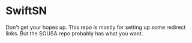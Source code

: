 # SwiftSN

Don't get your hopes up.  This repo is mostly for setting up some redirect links.  But the SOUSA repo probably has what you want.